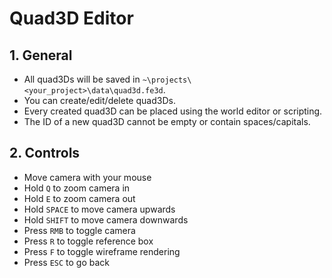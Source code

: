 # Quad3D Editor

## 1. General

- All quad3Ds will be saved in `~\projects\<your_project>\data\quad3d.fe3d`.
- You can create/edit/delete quad3Ds.
- Every created quad3D can be placed using the world editor or scripting.
- The ID of a new quad3D cannot be empty or contain spaces/capitals.

## 2. Controls

- Move camera with your mouse
- Hold `Q` to zoom camera in
- Hold `E` to zoom camera out
- Hold `SPACE` to move camera upwards
- Hold `SHIFT` to move camera downwards
- Press `RMB` to toggle camera
- Press `R` to toggle reference box
- Press `F` to toggle wireframe rendering
- Press `ESC` to go back
